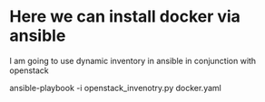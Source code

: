 # Here we can install docker via ansible



I am going to use dynamic inventory in ansible in conjunction with openstack 

ansible-playbook -i openstack_invenotry.py docker.yaml
